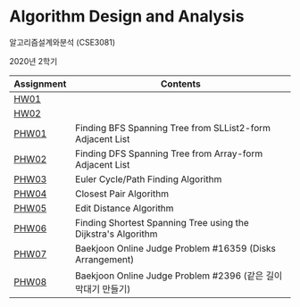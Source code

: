 # Algorithm Design and Analysis
알고리즘설계와분석 (CSE3081)

2020년 2학기

| Assignment      | Contents                                                     |
| --------------- | ------------------------------------------------------------ |
| [HW01](/HW01)   |                                                              |
| [HW02](/HW02)   |                                                              |
| [PHW01](/PHW01) | Finding BFS Spanning Tree from SLList2-form Adjacent List    |
| [PHW02](/PHW02) | Finding DFS Spanning Tree from Array-form Adjacent List      |
| [PHW03](/PHW03) | Euler Cycle/Path Finding Algorithm                           |
| [PHW04](/PHW04) | Closest Pair Algorithm                                       |
| [PHW05](/PHW05) | Edit Distance Algorithm                                      |
| [PHW06](/PHW06) | Finding Shortest Spanning Tree using  the Dijkstra's Algorithm |
| [PHW07](/PHW07) | Baekjoon Online Judge Problem #16359 (Disks Arrangement)     |
| [PHW08](/PHW08) | Baekjoon Online Judge Problem #2396 (같은 길이 막대기 만들기) |


